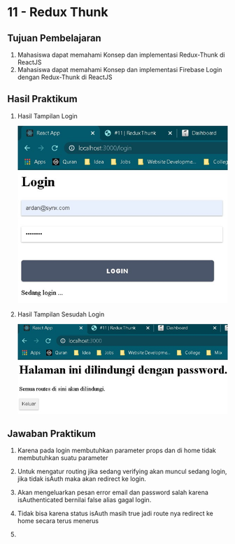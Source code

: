 # 11 - Redux Thunk

## Tujuan Pembelajaran

1. Mahasiswa dapat memahami Konsep dan implementasi Redux-Thunk di ReactJS
2. Mahasiswa dapat memahami Konsep dan implementasi Firebase Login dengan Redux-Thunk di ReactJS

## Hasil Praktikum

1. Hasil Tampilan Login

   ![SS](img/Screenshot_1.jpg)

2. Hasil Tampilan Sesudah Login

   ![SS](img/Screenshot_2.jpg)

## Jawaban Praktikum

1. Karena pada login membutuhkan parameter props dan di home tidak membutuhkan suatu parameter

2. Untuk mengatur routing jika sedang verifying akan muncul sedang login, jika tidak isAuth maka akan redirect ke login.

3. Akan mengeluarkan pesan error email dan password salah karena isAuthenticated bernilai false alias gagal login.

4. Tidak bisa karena status isAuth masih true jadi route nya redirect ke home secara terus menerus

5.
